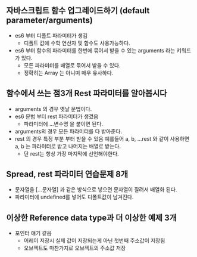 ## 자바스크립트 함수 업그레이드하기 (default parameter/arguments)

- es6 부터 디폴트 파라미터가 생김
  - 디폴트 값에 수학 연산자 및 함수도 사용가능하다.
- es6 부터 함수의 파라미터를 한번에 묶어서 받을 수 있는 arguments 라는 키워드가 있다.
  - 모든 파라미터를 배열로 묶어서 받을 수 있다.
  - 정확히는 Array 는 아니며 매우 유사하다.

## 함수에서 쓰는 점3개 Rest 파라미터를 알아봅시다

- arguments 의 경우 옛날 문법이다.
- es6 문법 부터 rest 파라미터가 생겼음
  - 파라미터에 ...변수명 을 붙이면 된다.
- arguments의 경우 모든 파라미터를 다 받아준다.
- rest 의 경우 특정 부분 부터 받을 수 있음 예를들어 a, b, ...rest 와 같이 사용하면 a, b 는 파라미터로 받고 나머지는 배열로 받는다.
  - 단 rest는 항상 가장 마지막에 선언해야한다.

## Spread, rest 파라미터 연습문제 8개

- 문자열을 [...문자열] 과 같은 방식으로 넣으면 문자열이 잘려서 배열화 된다.
- 파라미터에 undefined를 넣어도 디폴트값이 남겨진다.

## 이상한 Reference data type과 더 이상한 예제 3개

- 포인터 얘기 같음
  - 어레이 저장시 실제 값이 저장되는게 아닌 첫번째 주소값이 저장됨
  - 오브젝트도 마찬가지로 오브젝트의 주소값 저장

